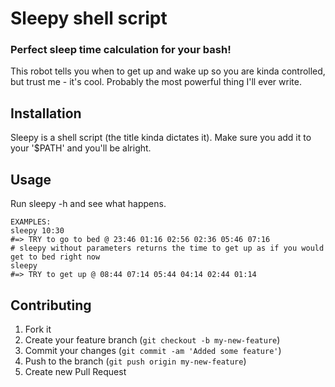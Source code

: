 # Sleepy shell script
### Perfect sleep time calculation for your bash!

This robot tells you when to get up and wake up so you are kinda controlled, but trust me - it's cool. Probably the most powerful thing I'll ever write.

## Installation

Sleepy is a shell script (the title kinda dictates it). Make sure you add it to your '$PATH' and you'll be alright.

## Usage

Run sleepy -h and see what happens.

	EXAMPLES:
    sleepy 10:30
    #=> TRY to go to bed @ 23:46 01:16 02:56 02:36 05:46 07:16
    # sleepy without parameters returns the time to get up as if you would get to bed right now
    sleepy
    #=> TRY to get up @ 08:44 07:14 05:44 04:14 02:44 01:14

## Contributing

1. Fork it
2. Create your feature branch (`git checkout -b my-new-feature`)
3. Commit your changes (`git commit -am 'Added some feature'`)
4. Push to the branch (`git push origin my-new-feature`)
5. Create new Pull Request